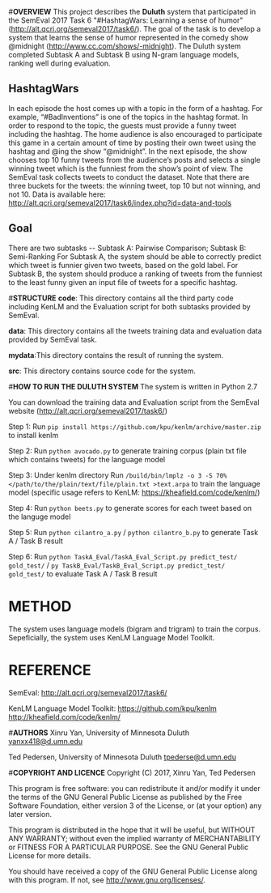 #**OVERVIEW**
This project describes the **Duluth** system that participated in the SemEval 2017 Task 6 "#HashtagWars: Learning a sense of humor" (http://alt.qcri.org/semeval2017/task6/). The goal of the task is to develop a system that learns the sense of humor represented in the comedy show @midnight (http://www.cc.com/shows/-midnight). The Duluth system completed Subtask A and Subtask B using N-gram language models, ranking well during evaluation.

## HashtagWars
In each episode the host comes up with a topic in the form of a hashtag. For example, “#BadInventions” is one of the topics in the hashtag format. In order to respond to the topic, the guests must provide a funny tweet including the hashtag. The home audience is also encouraged to participate this game in a certain amount of time by posting their own tweet using the hashtag and @ing the show “@midnight”. In the next episode, the show chooses top 10 funny tweets from the audience’s posts and selects a single winning tweet which is the funniest from the show’s point of view. The SemEval task collects tweets to conduct the dataset. Note that there are three buckets for the tweets: the winning tweet, top 10 but not winning, and not 10. Data is available here: http://alt.qcri.org/semeval2017/task6/index.php?id=data-and-tools

## Goal 
There are two subtasks -- Subtask A: Pairwise Comparison; Subtask B: Semi-Ranking
For Subtask A, the system should be able to correctly predict which tweet is funnier given two tweets, based on the gold label. For Subtask B, the system should produce a ranking of tweets from the funniest to the least funny given an input file of tweets for a specific hashtag.

#**STRUCTURE**
**code**: This directory contains all the third party code including KenLM and the Evaluation script for both subtasks provided by SemEval.

**data**: This directory contains all the tweets training data and evaluation data provided by SemEval task.

**mydata**:This directory contains the result of running the system.

**src**: This directory contains source code for the system.

#**HOW TO RUN THE DULUTH SYSTEM**
The system is written in Python 2.7

You can download the training data and Evaluation script from the SemEval website (http://alt.qcri.org/semeval2017/task6/)

Step 1: Run `pip install https://github.com/kpu/kenlm/archive/master.zip` to install kenlm

Step 2: Run `python avocado.py` to generate training corpus (plain txt file which contains tweets) for the language model

Step 3: Under kenlm directory Run `/build/bin/lmplz -o 3 -S 70% </path/to/the/plain/text/file/plain.txt >text.arpa` to train the language model (specific usage refers to KenLM: https://kheafield.com/code/kenlm/)

Step 4: Run `python beets.py` to generate scores for each tweet based on the languge model

Step 5: Run `python cilantro_a.py` / `python cilantro_b.py` to generate Task A / Task B result

Step 6: Run `python TaskA_Eval/TaskA_Eval_Script.py predict_test/ gold_test/` / `py TaskB_Eval/TaskB_Eval_Script.py predict_test/ gold_test/` to evaluate Task A / Task B result

# METHOD
The system uses language models (bigram and trigram) to train the corpus. Sepeficially, the system uses KenLM Language Model Toolkit.

# REFERENCE
SemEval:  http://alt.qcri.org/semeval2017/task6/

KenLM Language Model Toolkit:  https://github.com/kpu/kenlm
                               http://kheafield.com/code/kenlm/

#**AUTHORS**
Xinru Yan, University of Minnesota Duluth yanxx418@d.umn.edu

Ted Pedersen, University of Minnesota Duluth tpederse@d.umn.edu

#**COPYRIGHT AND LICENCE**
Copyright (C) 2017, Xinru Yan, Ted Pedersen

This program is free software: you can redistribute it and/or modify it
under the terms of the GNU General Public License as published by the
Free Software Foundation, either version 3 of the License, or (at your
option) any later version.

This program is distributed in the hope that it will be useful, but
WITHOUT ANY WARRANTY; without even the implied warranty of
MERCHANTABILITY or FITNESS FOR A PARTICULAR PURPOSE. See the GNU General
Public License for more details.

You should have received a copy of the GNU General Public License along
with this program. If not, see <http://www.gnu.org/licenses/>.


    



        

        



